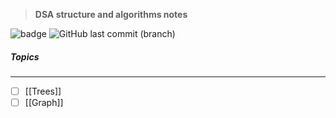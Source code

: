 > **DSA structure and algorithms notes**

![badge](https://github.com/ashwincreates/dsa/actions/workflows/main.yml/badge.svg) ![GitHub last commit (branch)](https://img.shields.io/github/last-commit/ashwincreates/dsa/master)
##### Topics
---
- [ ] [[Trees]]
- [ ] [[Graph]]
